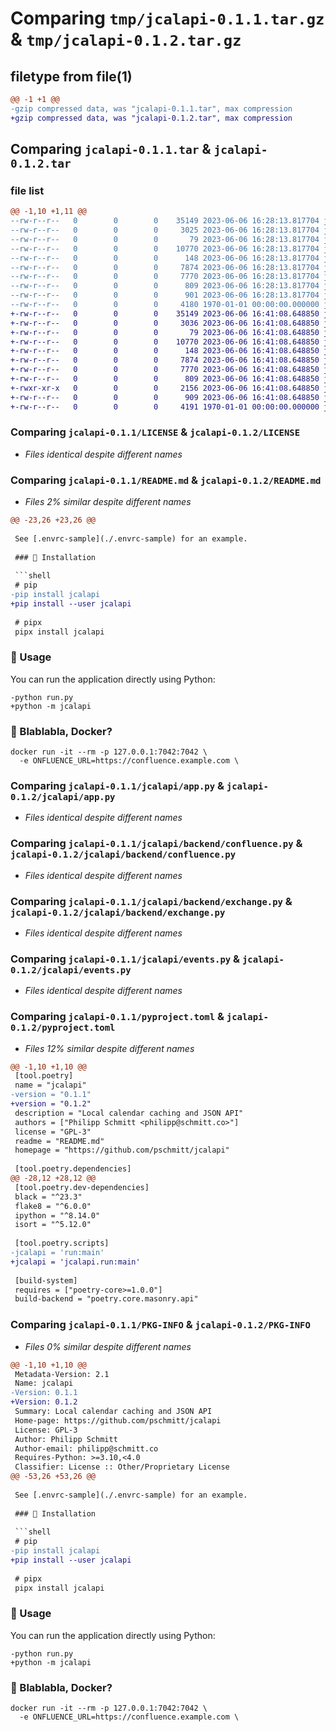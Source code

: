 # Comparing `tmp/jcalapi-0.1.1.tar.gz` & `tmp/jcalapi-0.1.2.tar.gz`

## filetype from file(1)

```diff
@@ -1 +1 @@
-gzip compressed data, was "jcalapi-0.1.1.tar", max compression
+gzip compressed data, was "jcalapi-0.1.2.tar", max compression
```

## Comparing `jcalapi-0.1.1.tar` & `jcalapi-0.1.2.tar`

### file list

```diff
@@ -1,10 +1,11 @@
--rw-r--r--   0        0        0    35149 2023-06-06 16:28:13.817704 jcalapi-0.1.1/LICENSE
--rw-r--r--   0        0        0     3025 2023-06-06 16:28:13.817704 jcalapi-0.1.1/README.md
--rw-r--r--   0        0        0       79 2023-06-06 16:28:13.817704 jcalapi-0.1.1/jcalapi/__init__.py
--rw-r--r--   0        0        0    10770 2023-06-06 16:28:13.817704 jcalapi-0.1.1/jcalapi/app.py
--rw-r--r--   0        0        0      148 2023-06-06 16:28:13.817704 jcalapi-0.1.1/jcalapi/backend/__init__.py
--rw-r--r--   0        0        0     7874 2023-06-06 16:28:13.817704 jcalapi-0.1.1/jcalapi/backend/confluence.py
--rw-r--r--   0        0        0     7770 2023-06-06 16:28:13.817704 jcalapi-0.1.1/jcalapi/backend/exchange.py
--rw-r--r--   0        0        0      809 2023-06-06 16:28:13.817704 jcalapi-0.1.1/jcalapi/events.py
--rw-r--r--   0        0        0      901 2023-06-06 16:28:13.817704 jcalapi-0.1.1/pyproject.toml
--rw-r--r--   0        0        0     4180 1970-01-01 00:00:00.000000 jcalapi-0.1.1/PKG-INFO
+-rw-r--r--   0        0        0    35149 2023-06-06 16:41:08.648850 jcalapi-0.1.2/LICENSE
+-rw-r--r--   0        0        0     3036 2023-06-06 16:41:08.648850 jcalapi-0.1.2/README.md
+-rw-r--r--   0        0        0       79 2023-06-06 16:41:08.648850 jcalapi-0.1.2/jcalapi/__init__.py
+-rw-r--r--   0        0        0    10770 2023-06-06 16:41:08.648850 jcalapi-0.1.2/jcalapi/app.py
+-rw-r--r--   0        0        0      148 2023-06-06 16:41:08.648850 jcalapi-0.1.2/jcalapi/backend/__init__.py
+-rw-r--r--   0        0        0     7874 2023-06-06 16:41:08.648850 jcalapi-0.1.2/jcalapi/backend/confluence.py
+-rw-r--r--   0        0        0     7770 2023-06-06 16:41:08.648850 jcalapi-0.1.2/jcalapi/backend/exchange.py
+-rw-r--r--   0        0        0      809 2023-06-06 16:41:08.648850 jcalapi-0.1.2/jcalapi/events.py
+-rwxr-xr-x   0        0        0     2156 2023-06-06 16:41:08.648850 jcalapi-0.1.2/jcalapi/run.py
+-rw-r--r--   0        0        0      909 2023-06-06 16:41:08.648850 jcalapi-0.1.2/pyproject.toml
+-rw-r--r--   0        0        0     4191 1970-01-01 00:00:00.000000 jcalapi-0.1.2/PKG-INFO
```

### Comparing `jcalapi-0.1.1/LICENSE` & `jcalapi-0.1.2/LICENSE`

 * *Files identical despite different names*

### Comparing `jcalapi-0.1.1/README.md` & `jcalapi-0.1.2/README.md`

 * *Files 2% similar despite different names*

```diff
@@ -23,26 +23,26 @@
 
 See [.envrc-sample](./.envrc-sample) for an example.
 
 ### 💾 Installation
 
 ```shell
 # pip
-pip install jcalapi
+pip install --user jcalapi
 
 # pipx
 pipx install jcalapi
 ```
 
 ### 🏃 Usage
 
 You can run the application directly using Python:
 
 ```shell
-python run.py
+python -m jcalapi
 ```
 
 ### 🐳 Blablabla, Docker?
 
 ```shell
 docker run -it --rm -p 127.0.0.1:7042:7042 \
   -e ONFLUENCE_URL=https://confluence.example.com \
```

### Comparing `jcalapi-0.1.1/jcalapi/app.py` & `jcalapi-0.1.2/jcalapi/app.py`

 * *Files identical despite different names*

### Comparing `jcalapi-0.1.1/jcalapi/backend/confluence.py` & `jcalapi-0.1.2/jcalapi/backend/confluence.py`

 * *Files identical despite different names*

### Comparing `jcalapi-0.1.1/jcalapi/backend/exchange.py` & `jcalapi-0.1.2/jcalapi/backend/exchange.py`

 * *Files identical despite different names*

### Comparing `jcalapi-0.1.1/jcalapi/events.py` & `jcalapi-0.1.2/jcalapi/events.py`

 * *Files identical despite different names*

### Comparing `jcalapi-0.1.1/pyproject.toml` & `jcalapi-0.1.2/pyproject.toml`

 * *Files 12% similar despite different names*

```diff
@@ -1,10 +1,10 @@
 [tool.poetry]
 name = "jcalapi"
-version = "0.1.1"
+version = "0.1.2"
 description = "Local calendar caching and JSON API"
 authors = ["Philipp Schmitt <philipp@schmitt.co>"]
 license = "GPL-3"
 readme = "README.md"
 homepage = "https://github.com/pschmitt/jcalapi"
 
 [tool.poetry.dependencies]
@@ -28,12 +28,12 @@
 [tool.poetry.dev-dependencies]
 black = "^23.3"
 flake8 = "^6.0.0"
 ipython = "^8.14.0"
 isort = "^5.12.0"
 
 [tool.poetry.scripts]
-jcalapi = 'run:main'
+jcalapi = 'jcalapi.run:main'
 
 [build-system]
 requires = ["poetry-core>=1.0.0"]
 build-backend = "poetry.core.masonry.api"
```

### Comparing `jcalapi-0.1.1/PKG-INFO` & `jcalapi-0.1.2/PKG-INFO`

 * *Files 0% similar despite different names*

```diff
@@ -1,10 +1,10 @@
 Metadata-Version: 2.1
 Name: jcalapi
-Version: 0.1.1
+Version: 0.1.2
 Summary: Local calendar caching and JSON API
 Home-page: https://github.com/pschmitt/jcalapi
 License: GPL-3
 Author: Philipp Schmitt
 Author-email: philipp@schmitt.co
 Requires-Python: >=3.10,<4.0
 Classifier: License :: Other/Proprietary License
@@ -53,26 +53,26 @@
 
 See [.envrc-sample](./.envrc-sample) for an example.
 
 ### 💾 Installation
 
 ```shell
 # pip
-pip install jcalapi
+pip install --user jcalapi
 
 # pipx
 pipx install jcalapi
 ```
 
 ### 🏃 Usage
 
 You can run the application directly using Python:
 
 ```shell
-python run.py
+python -m jcalapi
 ```
 
 ### 🐳 Blablabla, Docker?
 
 ```shell
 docker run -it --rm -p 127.0.0.1:7042:7042 \
   -e ONFLUENCE_URL=https://confluence.example.com \
```

